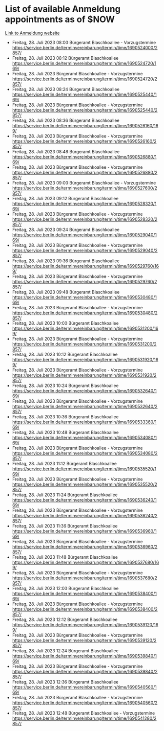 # List of available Anmeldung appointments as of $NOW
[Link to Anmeldung website](https://service.berlin.de/terminvereinbarung/termin/tag.php?termin=1&anliegen[]=120686&dienstleisterlist=122210,122217,327316,122219,327312,122227,327314,122231,327346,122243,327348,122254,122252,329742,122260,329745,122262,329748,122271,327278,122273,327274,122277,327276,330436,122280,327294,122282,327290,122284,327292,122291,327270,122285,327266,122286,327264,122296,327268,150230,329760,122297,327286,122294,327284,122312,329763,122314,329775,122304,327330,122311,327334,122309,327332,317869,122281,327352,122279,329772,122283,122276,327324,122274,327326,122267,329766,122246,327318,122251,327320,122257,327322,122208,327298,122226,327300&herkunft=http%3A%2F%2Fservice.berlin.de%2Fdienstleistung%2F120686%2F)
- Freitag, 28. Juli 2023 08:00 Bürgeramt Blaschkoallee - Vorzugstermine https://service.berlin.de/terminvereinbarung/termin/time/1690524000/2857/
- Freitag, 28. Juli 2023 08:12 Bürgeramt Blaschkoallee https://service.berlin.de/terminvereinbarung/termin/time/1690524720/169/
- Freitag, 28. Juli 2023  Bürgeramt Blaschkoallee - Vorzugstermine https://service.berlin.de/terminvereinbarung/termin/time/1690524720/2857/
- Freitag, 28. Juli 2023 08:24 Bürgeramt Blaschkoallee https://service.berlin.de/terminvereinbarung/termin/time/1690525440/169/
- Freitag, 28. Juli 2023  Bürgeramt Blaschkoallee - Vorzugstermine https://service.berlin.de/terminvereinbarung/termin/time/1690525440/2857/
- Freitag, 28. Juli 2023 08:36 Bürgeramt Blaschkoallee https://service.berlin.de/terminvereinbarung/termin/time/1690526160/169/
- Freitag, 28. Juli 2023  Bürgeramt Blaschkoallee - Vorzugstermine https://service.berlin.de/terminvereinbarung/termin/time/1690526160/2857/
- Freitag, 28. Juli 2023 08:48 Bürgeramt Blaschkoallee https://service.berlin.de/terminvereinbarung/termin/time/1690526880/169/
- Freitag, 28. Juli 2023  Bürgeramt Blaschkoallee - Vorzugstermine https://service.berlin.de/terminvereinbarung/termin/time/1690526880/2857/
- Freitag, 28. Juli 2023 09:00 Bürgeramt Blaschkoallee - Vorzugstermine https://service.berlin.de/terminvereinbarung/termin/time/1690527600/2857/
- Freitag, 28. Juli 2023 09:12 Bürgeramt Blaschkoallee https://service.berlin.de/terminvereinbarung/termin/time/1690528320/169/
- Freitag, 28. Juli 2023  Bürgeramt Blaschkoallee - Vorzugstermine https://service.berlin.de/terminvereinbarung/termin/time/1690528320/2857/
- Freitag, 28. Juli 2023 09:24 Bürgeramt Blaschkoallee https://service.berlin.de/terminvereinbarung/termin/time/1690529040/169/
- Freitag, 28. Juli 2023  Bürgeramt Blaschkoallee - Vorzugstermine https://service.berlin.de/terminvereinbarung/termin/time/1690529040/2857/
- Freitag, 28. Juli 2023 09:36 Bürgeramt Blaschkoallee https://service.berlin.de/terminvereinbarung/termin/time/1690529760/169/
- Freitag, 28. Juli 2023  Bürgeramt Blaschkoallee - Vorzugstermine https://service.berlin.de/terminvereinbarung/termin/time/1690529760/2857/
- Freitag, 28. Juli 2023 09:48 Bürgeramt Blaschkoallee https://service.berlin.de/terminvereinbarung/termin/time/1690530480/169/
- Freitag, 28. Juli 2023  Bürgeramt Blaschkoallee - Vorzugstermine https://service.berlin.de/terminvereinbarung/termin/time/1690530480/2857/
- Freitag, 28. Juli 2023 10:00 Bürgeramt Blaschkoallee https://service.berlin.de/terminvereinbarung/termin/time/1690531200/169/
- Freitag, 28. Juli 2023  Bürgeramt Blaschkoallee - Vorzugstermine https://service.berlin.de/terminvereinbarung/termin/time/1690531200/2857/
- Freitag, 28. Juli 2023 10:12 Bürgeramt Blaschkoallee https://service.berlin.de/terminvereinbarung/termin/time/1690531920/169/
- Freitag, 28. Juli 2023  Bürgeramt Blaschkoallee - Vorzugstermine https://service.berlin.de/terminvereinbarung/termin/time/1690531920/2857/
- Freitag, 28. Juli 2023 10:24 Bürgeramt Blaschkoallee https://service.berlin.de/terminvereinbarung/termin/time/1690532640/169/
- Freitag, 28. Juli 2023  Bürgeramt Blaschkoallee - Vorzugstermine https://service.berlin.de/terminvereinbarung/termin/time/1690532640/2857/
- Freitag, 28. Juli 2023 10:36 Bürgeramt Blaschkoallee https://service.berlin.de/terminvereinbarung/termin/time/1690533360/169/
- Freitag, 28. Juli 2023 10:48 Bürgeramt Blaschkoallee https://service.berlin.de/terminvereinbarung/termin/time/1690534080/169/
- Freitag, 28. Juli 2023  Bürgeramt Blaschkoallee - Vorzugstermine https://service.berlin.de/terminvereinbarung/termin/time/1690534080/2857/
- Freitag, 28. Juli 2023 11:12 Bürgeramt Blaschkoallee https://service.berlin.de/terminvereinbarung/termin/time/1690535520/169/
- Freitag, 28. Juli 2023  Bürgeramt Blaschkoallee - Vorzugstermine https://service.berlin.de/terminvereinbarung/termin/time/1690535520/2857/
- Freitag, 28. Juli 2023 11:24 Bürgeramt Blaschkoallee https://service.berlin.de/terminvereinbarung/termin/time/1690536240/169/
- Freitag, 28. Juli 2023  Bürgeramt Blaschkoallee - Vorzugstermine https://service.berlin.de/terminvereinbarung/termin/time/1690536240/2857/
- Freitag, 28. Juli 2023 11:36 Bürgeramt Blaschkoallee https://service.berlin.de/terminvereinbarung/termin/time/1690536960/169/
- Freitag, 28. Juli 2023  Bürgeramt Blaschkoallee - Vorzugstermine https://service.berlin.de/terminvereinbarung/termin/time/1690536960/2857/
- Freitag, 28. Juli 2023 11:48 Bürgeramt Blaschkoallee https://service.berlin.de/terminvereinbarung/termin/time/1690537680/169/
- Freitag, 28. Juli 2023  Bürgeramt Blaschkoallee - Vorzugstermine https://service.berlin.de/terminvereinbarung/termin/time/1690537680/2857/
- Freitag, 28. Juli 2023 12:00 Bürgeramt Blaschkoallee https://service.berlin.de/terminvereinbarung/termin/time/1690538400/169/
- Freitag, 28. Juli 2023  Bürgeramt Blaschkoallee - Vorzugstermine https://service.berlin.de/terminvereinbarung/termin/time/1690538400/2857/
- Freitag, 28. Juli 2023 12:12 Bürgeramt Blaschkoallee https://service.berlin.de/terminvereinbarung/termin/time/1690539120/169/
- Freitag, 28. Juli 2023  Bürgeramt Blaschkoallee - Vorzugstermine https://service.berlin.de/terminvereinbarung/termin/time/1690539120/2857/
- Freitag, 28. Juli 2023 12:24 Bürgeramt Blaschkoallee https://service.berlin.de/terminvereinbarung/termin/time/1690539840/169/
- Freitag, 28. Juli 2023  Bürgeramt Blaschkoallee - Vorzugstermine https://service.berlin.de/terminvereinbarung/termin/time/1690539840/2857/
- Freitag, 28. Juli 2023 12:36 Bürgeramt Blaschkoallee https://service.berlin.de/terminvereinbarung/termin/time/1690540560/169/
- Freitag, 28. Juli 2023  Bürgeramt Blaschkoallee - Vorzugstermine https://service.berlin.de/terminvereinbarung/termin/time/1690540560/2857/
- Freitag, 28. Juli 2023 12:48 Bürgeramt Blaschkoallee - Vorzugstermine https://service.berlin.de/terminvereinbarung/termin/time/1690541280/2857/
